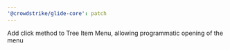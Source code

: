 ```yaml
---
'@crowdstrike/glide-core': patch
---
```


Add click method to Tree Item Menu, allowing programmatic opening of the menu
